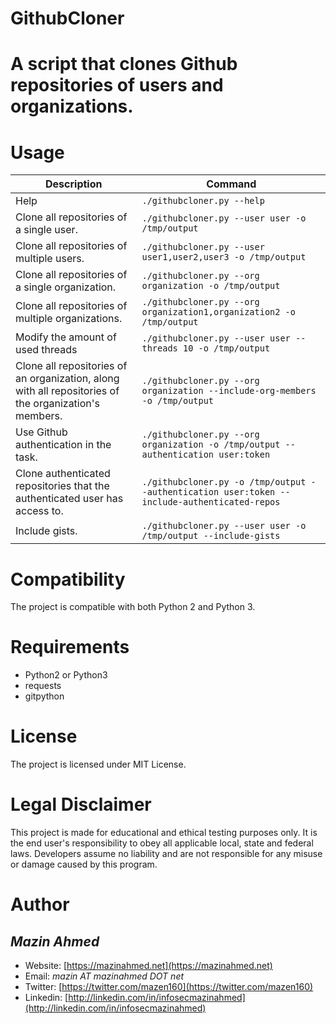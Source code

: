 GithubCloner
=============

# A script that clones Github repositories of users and organizations. #


# Usage #

| Description                                                | Command                                                                     |
|-----------------------------------------------------------|-----------------------------------------------------------------------------|
| Help                                                      | `./githubcloner.py --help`                                                  |
| Clone all repositories of a single user.                | `./githubcloner.py --user user -o /tmp/output`                              |
| Clone all repositories of multiple users.               | `./githubcloner.py --user user1,user2,user3 -o /tmp/output`                 |
| Clone all repositories of a single organization.        | `./githubcloner.py --org organization -o /tmp/output`                       |
| Clone all repositories of multiple organizations.       | `./githubcloner.py --org organization1,organization2 -o /tmp/output`        |
| Modify the amount of used threads                         | `./githubcloner.py --user user --threads 10 -o /tmp/output`                 |
| Clone all repositories of an organization, along with all repositories of the organization's members.       | `./githubcloner.py --org organization --include-org-members -o /tmp/output` |
| Use Github authentication in the task.                    | `./githubcloner.py --org organization -o /tmp/output --authentication user:token`|
| Clone authenticated repositories that the authenticated user has access to. | `./githubcloner.py -o /tmp/output --authentication user:token --include-authenticated-repos`|
| Include gists.                                          | `./githubcloner.py --user user -o /tmp/output --include-gists`              |


# Compatibility #
The project is compatible with both Python 2 and Python 3.


# Requirements #
* Python2 or Python3
* requests
* gitpython


# License #
The project is licensed under MIT License.

# Legal Disclaimer #
This project is made for educational and ethical testing purposes only. It is the end user's responsibility to obey all applicable local, state and federal laws. Developers assume no liability and are not responsible for any misuse or damage caused by this program.


# Author #
## *Mazin Ahmed* ## 
* Website: [https://mazinahmed.net](https://mazinahmed.net)
* Email: *mazin AT mazinahmed DOT net*
* Twitter: [https://twitter.com/mazen160](https://twitter.com/mazen160)
* Linkedin: [http://linkedin.com/in/infosecmazinahmed](http://linkedin.com/in/infosecmazinahmed)
